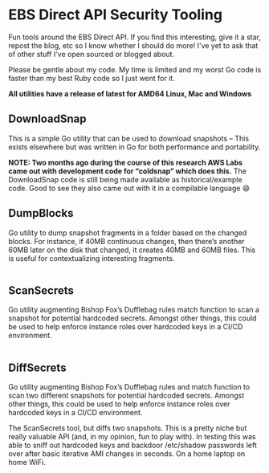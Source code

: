 # EBS Direct API Security Tooling

Fun tools around the EBS Direct API. If you find this interesting, give it a star, repost the blog, etc so I know whether I should do more! I've yet to ask that of other stuff I've open sourced or blogged about.

Please be gentle about my code. My time is limited and my worst Go code is faster than my best Ruby code so I just went for it.

**All utilities have a release of latest for AMD64 Linux, Mac and Windows**

## DownloadSnap 

This is a simple Go utility that can be used to download snapshots – This exists elsewhere but was written in Go for both performance and portability.

**NOTE: Two months ago during the course of this research AWS Labs came out with development code for “coldsnap” which does this.** The DownloadSnap code is still being made available as historical/example code. Good to see they also came out with it in a compilable language :smile:

## DumpBlocks 

Go utility to dump snapshot fragments in a folder based on the changed blocks. For instance, if 40MB continuous changes, then there’s another 60MB later on the disk that changed, it creates 40MB and 60MB files. This is useful for contextualizing interesting fragments.

```

```

## ScanSecrets 

Go utility augmenting Bishop Fox’s Dufflebag rules match function to scan a snapshot for potential hardcoded secrets. Amongst other things, this could be used to help enforce instance roles over hardcoded keys in a CI/CD environment.

```

```

## DiffSecrets

Go utility augmenting Bishop Fox’s Dufflebag rules and match function to scan two different snapshots for potential hardcoded secrets. Amongst other things, this could be used to help enforce instance roles over hardcoded keys in a CI/CD environment.

The ScanSecrets tool, but diffs two snapshots. This is a pretty niche but really valuable API (and, in my opinion, fun to play with). In testing this was able to sniff out hardcoded keys and backdoor /etc/shadow passwords left over after basic iterative AMI changes in seconds. On a home laptop on home WiFi.

```

```